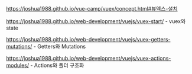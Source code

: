 https://joshua1988.github.io/vue-camp/vuex/concept.html#뷰엑스-설치

https://joshua1988.github.io/web-development/vuejs/vuex-start/ - vuex와 state

https://joshua1988.github.io/web-development/vuejs/vuex-getters-mutations/ - Getters와 Mutations

https://joshua1988.github.io/web-development/vuejs/vuex-actions-modules/ - Actions와 폴더 구조화
